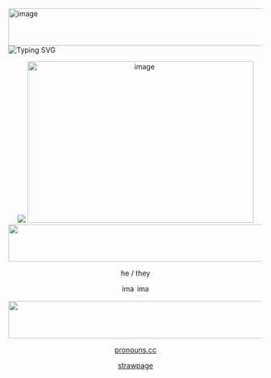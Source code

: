 <img width="2048" height="74" alt="image" src="https://github.com/user-attachments/assets/2578f6a6-6a9b-414b-8ccd-676c58f38fdb" />  

<img src="https://readme-typing-svg.demolab.com?font=Emilys+Candy&size=60&pause10&color=c9a46b&center=true&vCenter=true&width=1550&lines=All+cookies,+shall+return+to+flour." alt="Typing SVG" />

<div align=center>

<p align="center"> 
 <img src="https://komarev.com/ghpvc/?username=silverchronocle&color=b08f5d&style=Zen+Old+Mincho&duration=flat&label=୨୧"/>

<img width="448" height="320" alt="image" src="https://github.com/user-attachments/assets/49d8b86d-cc40-4528-a64f-ac4611a381f3" />

<img width="2048" height="74" alt="image" src="https://github.com/user-attachments/assets/4e24e292-5075-43a6-8bbb-4f139ee34b65" />



<div></div>

he / they 

<img width="26" height="16" alt="image" src="https://github.com/user-attachments/assets/bdcb92dc-259a-482a-8061-4a0fbd64fbea" /> <img width="26" height="16" alt="image" src="https://github.com/user-attachments/assets/d9653980-42e4-4212-9e55-9cdd032624f6" />  

<img width="2048" height="74" alt="image" src="https://github.com/user-attachments/assets/2578f6a6-6a9b-414b-8ccd-676c58f38fdb" />


[pronouns.cc](https://pronouns.cc/@dimmerlights)


[strawpage](https://carlysinsanity.straw.page/)
